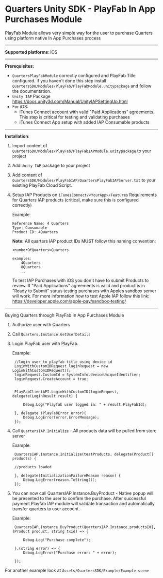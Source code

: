 

# Quarters Unity SDK - PlayFab In App Purchases Module

PlayFab Module allows very simple way for the user to purchase Quarters using platform native In App Purchases process

---

**Supported platforms**: iOS

---

**Prerequisites:**
- `QuartersPlayFabModule` correctly configured and PlayFab Title configured. If you haven't done this step install `QuartersSDK/Modules/PlayFab/PlayFabModule.unitypackage` and follow the documentation.
- `Unity IAP` Package https://docs.unity3d.com/Manual/UnityIAPSettingUp.html
- For iOS:
    - iTunes Connect account with valid "Paid Applications" agreements. This step is critical for testing and validating purchases
    - iTunes Connect App setup with added IAP Consumable products


---


**Installation:**
1.  Import content of `QuartersSDK/Modules/PlayFab/PlayFabIAPModule.unitypackage` to your project
2.  Add `Unity IAP` package to your project
3.  Add content of `QuartersSDK/Modules/PlayFabIAP/QuartersPlayFabIAPServer.txt` to your existing PlayFab Cloud Script.
4.  Setup IAP Products on `iTunesConnect/<YourApp>/Features`
    Requirements for Quarters IAP products (critical, make sure this is configured correctly)

    Example:
    ```
    Reference Name: 4 Quarters
    Type: Consumable
    Product ID: 4Quarters
    ```

    **Note:** All quarters IAP product IDs MUST follow this naming convention:

        <numberOfQuarters>Quarters

        examples:
            4Quarters   
            8Quarters
            ..

    To test IAP Purchases with iOS you don't have to submit Products to review. If "Paid Applications" agreements is valid and product is in "Ready to Submit" status testing purchases
    with Apples sandbox server will work. For more information how to test Apple IAP follow this link: https://developer.apple.com/apple-pay/sandbox-testing/



---


Buying Quarters through PlayFab In App Purchases Module


1. Authorize user with Quarters
2. Call `Quarters.Instance.GetUserDetails`
3. Login PlayFab user with PlayFab.

    Example:

        //login user to playfab title using device id
        LoginWithCustomIDRequest loginRequest = new LoginWithCustomIDRequest();
        loginRequest.CustomId = SystemInfo.deviceUniqueIdentifier;
        loginRequest.CreateAccount = true;


        PlayFabClientAPI.LoginWithCustomID(loginRequest, delegate(LoginResult result) {

            Debug.Log("Playfab user logged in: " + result.PlayFabId);

        }, delegate (PlayFabError error){
            Debug.LogError(error.ErrorMessage);
        });


3. Call `QuartersIAP.Initialize` - All products data will be pulled from store server

    Example:

        QuartersIAP.Instance.Initialize(testProducts, delegate(Product[] products) {

        //products loaded

        }, delegate(InitializationFailureReason reason) {
            Debug.LogError(reason.ToString());
        });



4. You can now call QuartersIAP.Instance.BuyProduct - Native popup will be presented to the user to confirm the purchase. After successful payment Playfab IAP module will validate transaction and
   automatically transfer quarters to user account.

    Example:

        QuartersIAP.Instance.BuyProduct(QuartersIAP.Instance.products[0], (Product product, string txId) => {

            Debug.Log("Purchase complete");

        },(string error) => {
            Debug.LogError("Purchase error: " + error);

        });



For another example look at `Assets/QuartersSDK/Example/Example scene`

